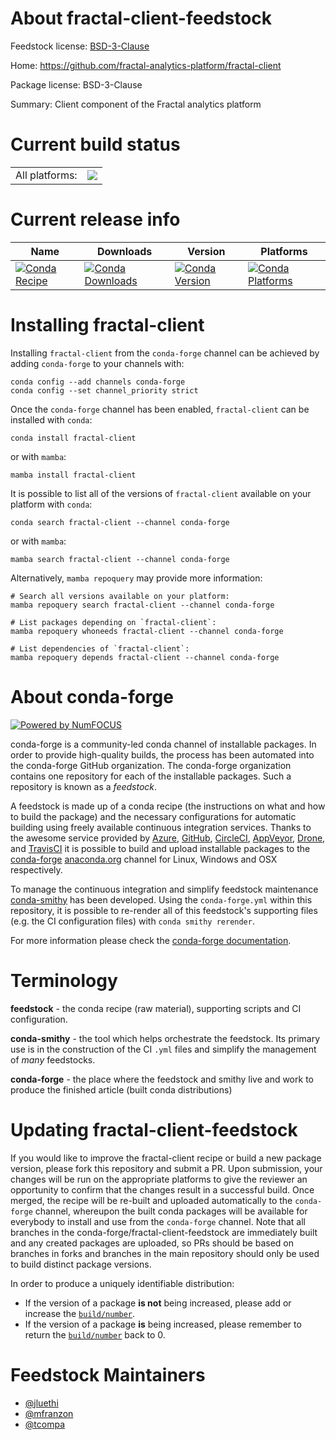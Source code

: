 About fractal-client-feedstock
==============================

Feedstock license: [BSD-3-Clause](https://github.com/conda-forge/fractal-client-feedstock/blob/main/LICENSE.txt)

Home: https://github.com/fractal-analytics-platform/fractal-client

Package license: BSD-3-Clause

Summary: Client component of the Fractal analytics platform

Current build status
====================


<table><tr><td>All platforms:</td>
    <td>
      <a href="https://dev.azure.com/conda-forge/feedstock-builds/_build/latest?definitionId=20441&branchName=main">
        <img src="https://dev.azure.com/conda-forge/feedstock-builds/_apis/build/status/fractal-client-feedstock?branchName=main">
      </a>
    </td>
  </tr>
</table>

Current release info
====================

| Name | Downloads | Version | Platforms |
| --- | --- | --- | --- |
| [![Conda Recipe](https://img.shields.io/badge/recipe-fractal--client-green.svg)](https://anaconda.org/conda-forge/fractal-client) | [![Conda Downloads](https://img.shields.io/conda/dn/conda-forge/fractal-client.svg)](https://anaconda.org/conda-forge/fractal-client) | [![Conda Version](https://img.shields.io/conda/vn/conda-forge/fractal-client.svg)](https://anaconda.org/conda-forge/fractal-client) | [![Conda Platforms](https://img.shields.io/conda/pn/conda-forge/fractal-client.svg)](https://anaconda.org/conda-forge/fractal-client) |

Installing fractal-client
=========================

Installing `fractal-client` from the `conda-forge` channel can be achieved by adding `conda-forge` to your channels with:

```
conda config --add channels conda-forge
conda config --set channel_priority strict
```

Once the `conda-forge` channel has been enabled, `fractal-client` can be installed with `conda`:

```
conda install fractal-client
```

or with `mamba`:

```
mamba install fractal-client
```

It is possible to list all of the versions of `fractal-client` available on your platform with `conda`:

```
conda search fractal-client --channel conda-forge
```

or with `mamba`:

```
mamba search fractal-client --channel conda-forge
```

Alternatively, `mamba repoquery` may provide more information:

```
# Search all versions available on your platform:
mamba repoquery search fractal-client --channel conda-forge

# List packages depending on `fractal-client`:
mamba repoquery whoneeds fractal-client --channel conda-forge

# List dependencies of `fractal-client`:
mamba repoquery depends fractal-client --channel conda-forge
```


About conda-forge
=================

[![Powered by
NumFOCUS](https://img.shields.io/badge/powered%20by-NumFOCUS-orange.svg?style=flat&colorA=E1523D&colorB=007D8A)](https://numfocus.org)

conda-forge is a community-led conda channel of installable packages.
In order to provide high-quality builds, the process has been automated into the
conda-forge GitHub organization. The conda-forge organization contains one repository
for each of the installable packages. Such a repository is known as a *feedstock*.

A feedstock is made up of a conda recipe (the instructions on what and how to build
the package) and the necessary configurations for automatic building using freely
available continuous integration services. Thanks to the awesome service provided by
[Azure](https://azure.microsoft.com/en-us/services/devops/), [GitHub](https://github.com/),
[CircleCI](https://circleci.com/), [AppVeyor](https://www.appveyor.com/),
[Drone](https://cloud.drone.io/welcome), and [TravisCI](https://travis-ci.com/)
it is possible to build and upload installable packages to the
[conda-forge](https://anaconda.org/conda-forge) [anaconda.org](https://anaconda.org/)
channel for Linux, Windows and OSX respectively.

To manage the continuous integration and simplify feedstock maintenance
[conda-smithy](https://github.com/conda-forge/conda-smithy) has been developed.
Using the ``conda-forge.yml`` within this repository, it is possible to re-render all of
this feedstock's supporting files (e.g. the CI configuration files) with ``conda smithy rerender``.

For more information please check the [conda-forge documentation](https://conda-forge.org/docs/).

Terminology
===========

**feedstock** - the conda recipe (raw material), supporting scripts and CI configuration.

**conda-smithy** - the tool which helps orchestrate the feedstock.
                   Its primary use is in the construction of the CI ``.yml`` files
                   and simplify the management of *many* feedstocks.

**conda-forge** - the place where the feedstock and smithy live and work to
                  produce the finished article (built conda distributions)


Updating fractal-client-feedstock
=================================

If you would like to improve the fractal-client recipe or build a new
package version, please fork this repository and submit a PR. Upon submission,
your changes will be run on the appropriate platforms to give the reviewer an
opportunity to confirm that the changes result in a successful build. Once
merged, the recipe will be re-built and uploaded automatically to the
`conda-forge` channel, whereupon the built conda packages will be available for
everybody to install and use from the `conda-forge` channel.
Note that all branches in the conda-forge/fractal-client-feedstock are
immediately built and any created packages are uploaded, so PRs should be based
on branches in forks and branches in the main repository should only be used to
build distinct package versions.

In order to produce a uniquely identifiable distribution:
 * If the version of a package **is not** being increased, please add or increase
   the [``build/number``](https://docs.conda.io/projects/conda-build/en/latest/resources/define-metadata.html#build-number-and-string).
 * If the version of a package **is** being increased, please remember to return
   the [``build/number``](https://docs.conda.io/projects/conda-build/en/latest/resources/define-metadata.html#build-number-and-string)
   back to 0.

Feedstock Maintainers
=====================

* [@jluethi](https://github.com/jluethi/)
* [@mfranzon](https://github.com/mfranzon/)
* [@tcompa](https://github.com/tcompa/)

